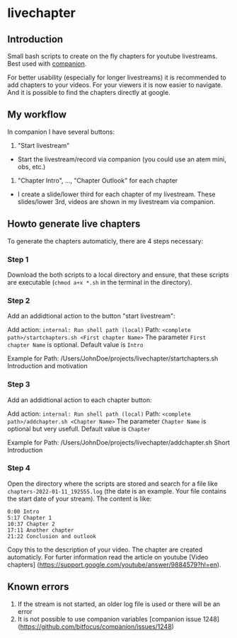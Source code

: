 # livechapter
## Introduction
Small bash scripts to create on the fly chapters for youtube livestreams. Best used with [companion](https://bitfocus.io/companion).

For better usability (especially for longer livestreams) it is recommended to add chapters to your videos. For your viewers it is now easier to navigate. And it is possible to find the chapters directly at google.

## My workflow
In companion I have several buttons:
1. "Start livestream"
  *  Start the livestream/record via companion (you could use an atem mini, obs, etc.)
1. "Chapter Intro", ..., "Chapter Outlook" for each chapter 
  * I create a slide/lower third for each chapter of my livestream. These slides/lower 3rd, videos are shown in my livestream via companion.

## Howto generate live chapters
To generate the chapters automaticly, there are 4 steps necessary:

### Step 1
Download the both scripts to a local directory and ensure, that these scripts are executable (`chmod a+x *.sh` in the terminal in the directory). 

### Step 2
Add an addidtional action to the button "start livestream":

Add action: `internal: Run shell path (local)`
Path: `<complete path>/startchapters.sh <First chapter Name>` 
The parameter `First chapter Name` is optional. Default value is `Intro`

Example for Path: /Users/JohnDoe/projects/livechapter/startchapters.sh Introduction and motivation

### Step 3
Add an addidtional action to each chapter button:

Add action: `internal: Run shell path (local)`
Path: `<complete path>/addchapter.sh <Chapter Name>` 
The parameter `Chapter Name` is optional but very usefull. Default value is `Chapter`

Example for Path: /Users/JohnDoe/projects/livechapter/addchapter.sh Short Introduction

### Step 4
Open the directory where the scripts are stored and search for a file like `chapters-2022-01-11_192555.log` (the date is an example. Your file contains the start date of your stream).
The content is like:

```
0:00 Intro
5:17 Chapter 1
10:37 Chapter 2
17:11 Another chapter
21:22 Conclusion and outlook
```

Copy this to the description of your video. The chapter are created automaticly. For furter information read the article on youtube [Video chapters] (https://support.google.com/youtube/answer/9884579?hl=en).

## Known errors

1. If the stream is not started, an older log file is used or there will be an error
2. It is not possible to use companion variables [companion issue 1248] (https://github.com/bitfocus/companion/issues/1248)
